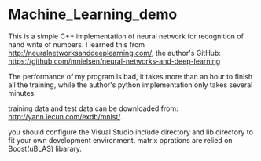 # Machine_Learning_demo
This is a simple C++ implementation of neural network for recognition of hand write of numbers.
I learned this from http://neuralnetworksanddeeplearning.com/, the author's GitHub: https://github.com/mnielsen/neural-networks-and-deep-learning

The performance of my program is bad, it takes more than an hour to finish all the training, while the author's python implementation only takes several minutes.

training data and test data can be downloaded from: http://yann.lecun.com/exdb/mnist/.

you should configure the Visual Studio include directory and lib directory to fit your own development environment. matrix oprations are 
relied on Boost(uBLAS) libarary.
